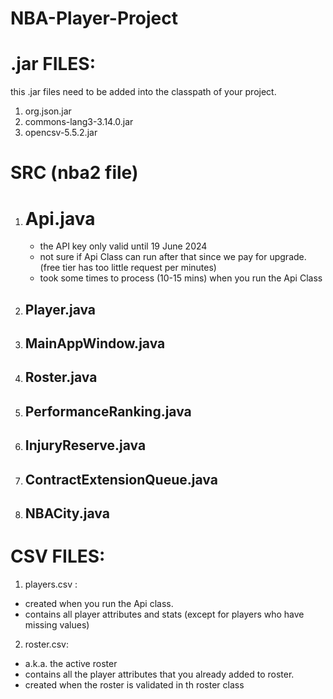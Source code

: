 # NBA-Player-Project
# .jar FILES:
this .jar files need to be added into the classpath of your project.
1. org.json.jar
2. commons-lang3-3.14.0.jar
3. opencsv-5.5.2.jar

# SRC (nba2 file)
1. # Api.java
   - the API key only valid until 19 June 2024
   - not sure if Api Class can run after that since we pay for upgrade.(free tier has too little request per minutes)
   - took some times to process (10-15 mins) when you run the Api Class
2. Player.java
   - 
3. MainAppWindow.java
   - 
4. Roster.java
   - 
5. PerformanceRanking.java
   - 
6. InjuryReserve.java
   -  
7. ContractExtensionQueue.java
   -  
8. NBACity.java
   -
   
# CSV FILES:
1. players.csv :
- created when you run the Api class.
- contains all player attributes and stats (except for players who have missing values)

2. roster.csv:
- a.k.a. the active roster
- contains all the player attributes that you already added to roster.
- created when the roster is validated in th roster class

